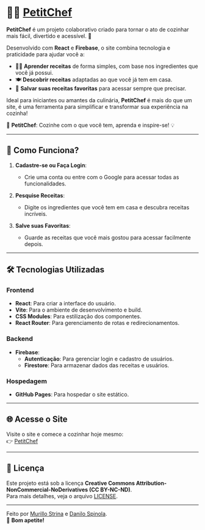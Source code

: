 # 🧑‍🍳 [PetitChef](https://murillo-strina.github.io/Projeto-PetitChef/)

**PetitChef** é um projeto colaborativo criado para tornar o ato de cozinhar mais fácil, divertido e acessível. 🚀  

Desenvolvido com **React** e **Firebase**, o site combina tecnologia e praticidade para ajudar você a:  

- 👨‍🍳 **Aprender receitas** de forma simples, com base nos ingredientes que você já possui.
- 🍽️ **Descobrir receitas** adaptadas ao que você já tem em casa.  
- 🔖 **Salvar suas receitas favoritas** para acessar sempre que precisar.  

Ideal para iniciantes ou amantes da culinária, **PetitChef** é mais do que um site, é uma ferramenta para simplificar e transformar sua experiência na cozinha!  

🍝 **PetitChef**: Cozinhe com o que você tem, aprenda e inspire-se! 💡

---

## 🚀 Como Funciona?

1. **Cadastre-se ou Faça Login**:
   - Crie uma conta ou entre com o Google para acessar todas as funcionalidades.

2. **Pesquise Receitas**:
   - Digite os ingredientes que você tem em casa e descubra receitas incríveis.

3. **Salve suas Favoritas**:
   - Guarde as receitas que você mais gostou para acessar facilmente depois.

---

## 🛠️ Tecnologias Utilizadas

### Frontend
- **React**: Para criar a interface do usuário.
- **Vite**: Para o ambiente de desenvolvimento e build.
- **CSS Modules**: Para estilização dos componentes.
- **React Router**: Para gerenciamento de rotas e redirecionamentos.

### Backend
- **Firebase**:
  - **Autenticação**: Para gerenciar login e cadastro de usuários.
  - **Firestore**: Para armazenar dados das receitas e usuários.

### Hospedagem
- **GitHub Pages**: Para hospedar o site estático.

---

## 🌐 Acesse o Site

Visite o site e comece a cozinhar hoje mesmo:  
👉 [PetitChef](https://murillo-strina.github.io/Projeto-PetitChef/)

---

## 📄 Licença

Este projeto está sob a licença **Creative Commons Attribution-NonCommercial-NoDerivatives (CC BY-NC-ND)**.  
Para mais detalhes, veja o arquivo [LICENSE](LICENSE).

---

Feito por [Murillo Strina](https://github.com/murillo-strina) e [Danilo Spinola](https://github.com/danilospinola).  
🍳 **Bom apetite!**
